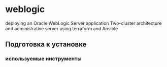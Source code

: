 # weblogic

deploying an Oracle WebLogic Server application Two-cluster architecture and administrative server using terraform and Ansible

## Подготовка к установке

### используемые инструменты
